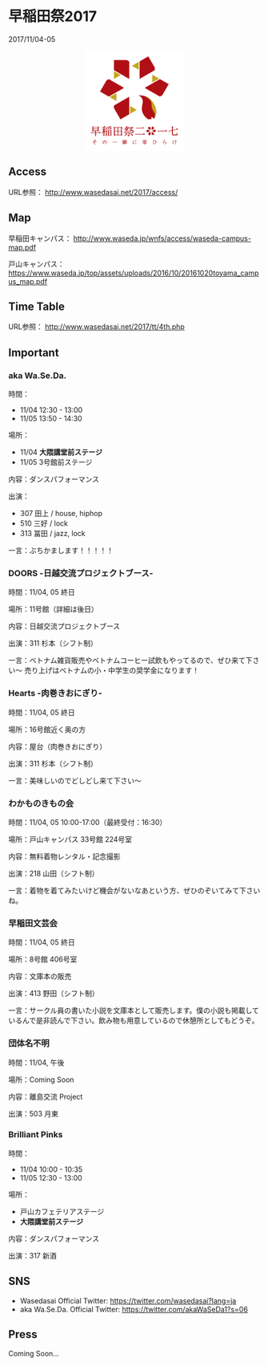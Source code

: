 # 早稲田祭2017
2017/11/04-05

<p><img alt="original" src="/figure/wasesai17logo.png"
style="display:block;margin-left:auto;margin-right:auto;"
width="200px" />
</p>

## Access
URL参照：
http://www.wasedasai.net/2017/access/

## Map
早稲田キャンパス：
http://www.waseda.jp/wnfs/access/waseda-campus-map.pdf

戸山キャンパス：
https://www.waseda.jp/top/assets/uploads/2016/10/20161020toyama_campus_map.pdf

## Time Table
URL参照：
http://www.wasedasai.net/2017/tt/4th.php

## Important

### aka Wa.Se.Da.
時間：
- 11/04 12:30 - 13:00
- 11/05 13:50 - 14:30

場所：
- 11/04 **大隈講堂前ステージ**
- 11/05 3号館前ステージ

内容：ダンスパフォーマンス

出演：
- 307 田上 / house, hiphop
- 510 三好 / lock
- 313 冨田 / jazz, lock

一言：ぶちかまします！！！！！

### DOORS -日越交流プロジェクトブース-
時間：11/04, 05 終日

場所：11号館（詳細は後日）

内容：日越交流プロジェクトブース

出演：311 杉本（シフト制）

一言：ベトナム雑貨販売やベトナムコーヒー試飲もやってるので、ぜひ来て下さい〜
売り上げはベトナムの小・中学生の奨学金になります！

### Hearts -肉巻きおにぎり-
時間：11/04, 05 終日

場所：16号館近く奥の方

内容：屋台（肉巻きおにぎり）

出演：311 杉本（シフト制）

一言：美味しいのでどしどし来て下さい〜

### わかものきもの会
時間：11/04, 05 10:00-17:00（最終受付：16:30）

場所：戸山キャンパス 33号館 224号室　

内容：無料着物レンタル・記念撮影

出演：218 山田（シフト制）

一言：着物を着てみたいけど機会がないなあという方、ぜひのぞいてみて下さいね。

### 早稲田文芸会
時間：11/04, 05 終日

場所：8号館 406号室

内容：文庫本の販売

出演：413 野田（シフト制）

一言：サークル員の書いた小説を文庫本として販売します。僕の小説も掲載しているんで是非読んで下さい。飲み物も用意しているので休憩所としてもどうぞ。

### 団体名不明
時間：11/04, 午後

場所：Coming Soon

内容：離島交流 Project

出演：503 月東

### Brilliant Pinks
時間：
- 11/04 10:00 - 10:35
- 11/05 12:30 - 13:00

場所：
- 戸山カフェテリアステージ
- **大隈講堂前ステージ**

内容：ダンスパフォーマンス

出演：317 新酒

## SNS
- Wasedasai Official Twitter:  https://twitter.com/wasedasai?lang=ja
- aka Wa.Se.Da. Official Twitter: https://twitter.com/akaWaSeDa1?s=06


## Press
Coming Soon...
